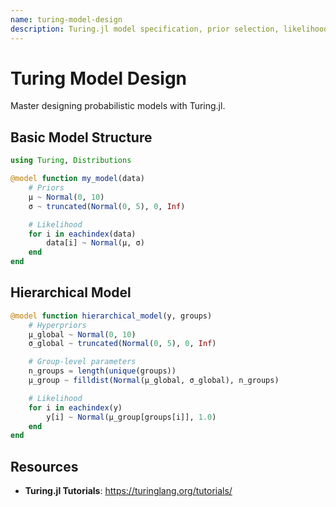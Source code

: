 ```yaml
---
name: turing-model-design
description: Turing.jl model specification, prior selection, likelihood definition, hierarchical models, and identifiability. Use for designing probabilistic models and specifying Bayesian workflows.
---
```


# Turing Model Design

Master designing probabilistic models with Turing.jl.

## Basic Model Structure
```julia
using Turing, Distributions

@model function my_model(data)
    # Priors
    μ ~ Normal(0, 10)
    σ ~ truncated(Normal(0, 5), 0, Inf)

    # Likelihood
    for i in eachindex(data)
        data[i] ~ Normal(μ, σ)
    end
end
```

## Hierarchical Model
```julia
@model function hierarchical_model(y, groups)
    # Hyperpriors
    μ_global ~ Normal(0, 10)
    σ_global ~ truncated(Normal(0, 5), 0, Inf)

    # Group-level parameters
    n_groups = length(unique(groups))
    μ_group ~ filldist(Normal(μ_global, σ_global), n_groups)

    # Likelihood
    for i in eachindex(y)
        y[i] ~ Normal(μ_group[groups[i]], 1.0)
    end
end
```

## Resources
- **Turing.jl Tutorials**: https://turinglang.org/tutorials/
